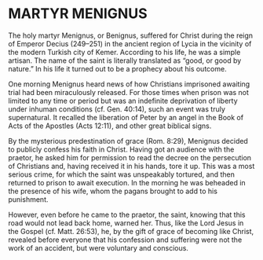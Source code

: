 # MARTYR MENIGNUS

The holy martyr Menignus, or Benignus, suffered for Christ during the reign of Emperor Decius (249–251) in the ancient region of Lycia in the vicinity of the modern Turkish city of Kemer. According to his life, he was a simple artisan. The name of the saint is literally translated as “good, or good by nature.” In his life it turned out to be a prophecy about his outcome.

One morning Menignus heard news of how Christians imprisoned awaiting trial had been miraculously released. For those times when prison was not limited to any time or period but was an indefinite deprivation of liberty under inhuman conditions (cf. Gen. 40:14), such an event was truly supernatural. It recalled the liberation of Peter by an angel in the Book of Acts of the Apostles (Acts 12:11), and other great biblical signs.

By the mysterious predestination of grace (Rom. 8:29), Menignus decided to publicly confess his faith in Christ. Having got an audience with the praetor, he asked him for permission to read the decree on the persecution of Christians and, having received it in his hands, tore it up. This was a most serious crime, for which the saint was unspeakably tortured, and then returned to prison to await execution. In the morning he was beheaded in the presence of his wife, whom the pagans brought to add to his punishment.

However, even before he came to the praetor, the saint, knowing that this road would not lead back home, warned her. Thus, like the Lord Jesus in the Gospel (cf. Matt. 26:53), he, by the gift of grace of becoming like Christ, revealed before everyone that his confession and suffering were not the work of an accident, but were voluntary and conscious.
